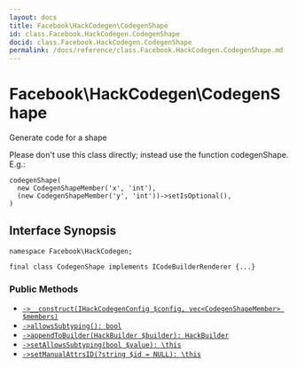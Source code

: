 ```yaml
---
layout: docs
title: Facebook\HackCodegen\CodegenShape
id: class.Facebook.HackCodegen.CodegenShape
docid: class.Facebook.HackCodegen.CodegenShape
permalink: /docs/reference/class.Facebook.HackCodegen.CodegenShape.md
---
```

# Facebook\\HackCodegen\\CodegenShape




Generate code for a shape




Please don't use this class directly; instead use
the function codegenShape.  E.g.:




```
codegenShape(
  new CodegenShapeMember('x', 'int'),
  (new CodegenShapeMember('y', 'int'))->setIsOptional(),
)
```




## Interface Synopsis




``` Hack
namespace Facebook\HackCodegen;

final class CodegenShape implements ICodeBuilderRenderer {...}
```




### Public Methods




- [` ->__construct(IHackCodegenConfig $config, vec<CodegenShapeMember> $members) `](<class.Facebook.HackCodegen.CodegenShape.__construct.md>)
- [` ->allowsSubtyping(): bool `](<class.Facebook.HackCodegen.CodegenShape.allowsSubtyping.md>)
- [` ->appendToBuilder(HackBuilder $builder): HackBuilder `](<class.Facebook.HackCodegen.CodegenShape.appendToBuilder.md>)
- [` ->setAllowsSubtyping(bool $value): \this `](<class.Facebook.HackCodegen.CodegenShape.setAllowsSubtyping.md>)
- [` ->setManualAttrsID(?string $id = NULL): \this `](<class.Facebook.HackCodegen.CodegenShape.setManualAttrsID.md>)